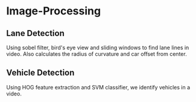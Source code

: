 # Image-Processing

## Lane Detection

Using sobel filter, bird's eye view and sliding windows to find lane lines in video. Also calculates the radius of curvature and car offset from center.

## Vehicle Detection

Using HOG feature extraction and SVM classifier, we identify vehicles in a video.
